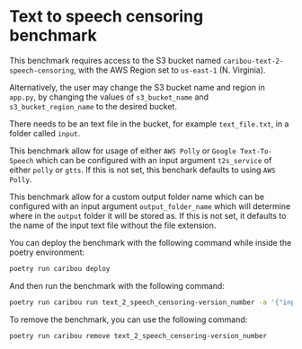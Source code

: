 # Text to speech censoring benchmark

This benchmark requires access to the S3 bucket named `caribou-text-2-speech-censoring`,
with the AWS Region set to `us-east-1` (N. Virginia).

Alternatively, the user may change the S3 bucket name and region in `app.py`, by changing the values of `s3_bucket_name` and `s3_bucket_region_name` to the desired bucket.

There needs to be an text file in the bucket, for example `text_file.txt`, in a folder called `input`.

This benchmark allow for usage of either `AWS Polly` or `Google Text-To-Speech` which
can be configured with an input argument `t2s_service` of either `polly` or `gtts`.
If this is not set, this benchark defaults to using `AWS Polly`.

This benchmark allow for a custom output folder name which can be configured with
an input argument `output_folder_name` which will determine where in the `output` folder
it will be stored as. If this is not set, it defaults to the name of the input text file
without the file extension.

You can deploy the benchmark with the following command while inside the poetry environment:

```bash
poetry run caribou deploy
```

And then run the benchmark with the following command:

```bash
poetry run caribou run text_2_speech_censoring-version_number -a '{"input_file": "text_file.txt", "t2s_service": "polly"}'
```

To remove the benchmark, you can use the following command:

```bash
poetry run caribou remove text_2_speech_censoring-version_number
```
